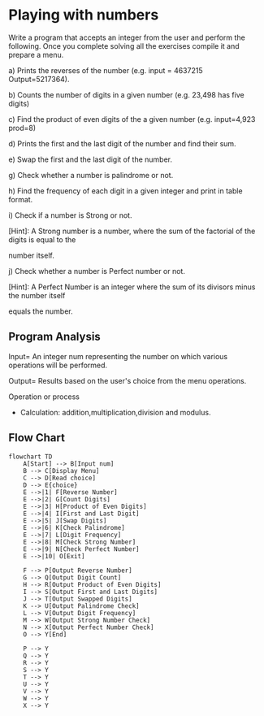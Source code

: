 
# Playing with numbers

Write a program that accepts an integer from the user and perform the following. Once
you complete solving all the exercises compile it and prepare a menu.

a) Prints the reverses of the number (e.g. input = 4637215 Output=5217364).

b) Counts the number of digits in a given number (e.g. 23,498 has five digits)

c) Find the product of even digits of the a given number (e.g. input=4,923 prod=8)

d) Prints the first and the last digit of the number and find their sum.

e) Swap the first and the last digit of the number.

g) Check whether a number is palindrome or not.

h) Find the frequency of each digit in a given integer and print in table format.

i) Check if a number is Strong or not.

[Hint]: A Strong number is a number, where the sum of the factorial of the digits is equal to the

number itself.

j) Check whether a number is Perfect number or not.

[Hint]: A Perfect Number is an integer where the sum of its divisors minus the number itself

equals the number.

## Program Analysis 

Input= An integer num representing the number on which various operations will be performed.

Output= Results based on the user's choice from the menu operations.

Operation or process

*	Calculation: addition,multiplication,division and modulus.







## Flow Chart

```mermaid
flowchart TD
    A[Start] --> B[Input num]
    B --> C[Display Menu]
    C --> D[Read choice]
    D --> E{choice}
    E -->|1| F[Reverse Number]
    E -->|2| G[Count Digits]
    E -->|3| H[Product of Even Digits]
    E -->|4| I[First and Last Digit]
    E -->|5| J[Swap Digits]
    E -->|6| K[Check Palindrome]
    E -->|7| L[Digit Frequency]
    E -->|8| M[Check Strong Number]
    E -->|9| N[Check Perfect Number]
    E -->|10| O[Exit]
    
    F --> P[Output Reverse Number]
    G --> Q[Output Digit Count]
    H --> R[Output Product of Even Digits]
    I --> S[Output First and Last Digits]
    J --> T[Output Swapped Digits]
    K --> U[Output Palindrome Check]
    L --> V[Output Digit Frequency]
    M --> W[Output Strong Number Check]
    N --> X[Output Perfect Number Check]
    O --> Y[End]
    
    P --> Y
    Q --> Y
    R --> Y
    S --> Y
    T --> Y
    U --> Y
    V --> Y
    W --> Y
    X --> Y



   

